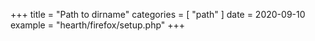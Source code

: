 +++
title = "Path to dirname"
categories = [ "path" ]
date = 2020-09-10
example = "hearth/firefox/setup.php"
+++
